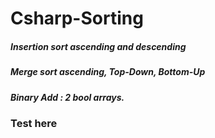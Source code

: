 # Csharp-Sorting
##### Insertion sort ascending and descending
##### Merge sort ascending, Top-Down, Bottom-Up
##### Binary Add : 2 bool arrays.
### Test here
